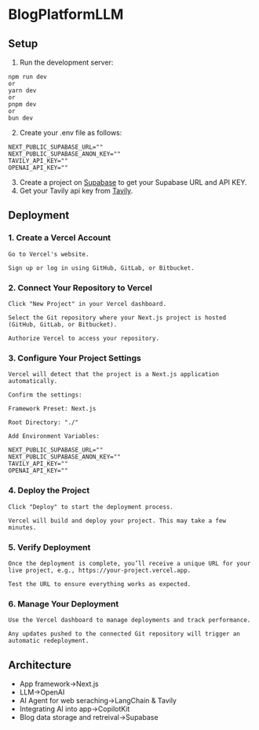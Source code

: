 # BlogPlatformLLM
## Setup
1. Run the development server:
```
npm run dev
or
yarn dev
or
pnpm dev
or 
bun dev
```

2. Create your .env file as follows:
```
NEXT_PUBLIC_SUPABASE_URL=""
NEXT_PUBLIC_SUPABASE_ANON_KEY=""
TAVILY_API_KEY=""
OPENAI_API_KEY=""
```

3. Create a project on [Supabase](http://supabase.com/) to get your Supabase URL and API KEY.
4. Get your Tavily api key from [Tavily](https://app.tavily.com/home).

## Deployment

### 1. Create a Vercel Account
   
    Go to Vercel's website.
    
    Sign up or log in using GitHub, GitLab, or Bitbucket.

### 2. Connect Your Repository to Vercel
   
    Click "New Project" in your Vercel dashboard.
    
    Select the Git repository where your Next.js project is hosted (GitHub, GitLab, or Bitbucket).
    
    Authorize Vercel to access your repository.

### 3. Configure Your Project Settings
   
    Vercel will detect that the project is a Next.js application automatically.
    
    Confirm the settings:
    
    Framework Preset: Next.js
    
    Root Directory: "./"
    
    Add Environment Variables:
    
    NEXT_PUBLIC_SUPABASE_URL=""
    NEXT_PUBLIC_SUPABASE_ANON_KEY=""
    TAVILY_API_KEY=""
    OPENAI_API_KEY=""
  
### 4. Deploy the Project
   
    Click "Deploy" to start the deployment process.
    
    Vercel will build and deploy your project. This may take a few minutes.

### 5. Verify Deployment
    
    Once the deployment is complete, you’ll receive a unique URL for your live project, e.g., https://your-project.vercel.app.
    
    Test the URL to ensure everything works as expected.

### 6. Manage Your Deployment
    
    Use the Vercel dashboard to manage deployments and track performance.
    
    Any updates pushed to the connected Git repository will trigger an automatic redeployment.

## Architecture
<ul>
<li>App framework->Next.js
<li>LLM->OpenAI
<li>AI Agent for web seraching->LangChain & Tavily
<li>Integrating AI into app->CopilotKit
<li>Blog data storage and retreival->Supabase
</ul>
